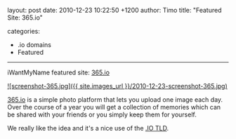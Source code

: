 layout: post
date: 2010-12-23 10:22:50 +1200
author: Timo
title: "Featured Site: 365.io"

categories:
  - .io domains
  - Featured

----

iWantMyName featured site: [365.io](http://365.io)

[![screenshot-365.jpg]({{ site.images_url }}/2010-12-23-screenshot-365.jpg)](http://365.io)

[365.io](http://365.io) is a simple photo platform that lets you upload one image each day. Over the course of a year you will get a collection of memories which can be shared with your friends or you simply keep them for yourself.

We really like the idea and it's a nice use of the [.IO TLD](https://iwantmyname.com/domains/io-domain-name-registration-for-british-indian-ocean-territory).
